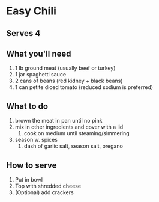 # Easy Chili

## Serves 4

## What you'll need

1. 1 lb ground meat (usually beef or turkey)
2. 1 jar spaghetti sauce
3. 2 cans of beans (red kidney + black beans)
4. 1 can petite diced tomato (reduced sodium is preferred)

## What to do
1. brown the meat in pan until no pink
2. mix in other ingredients and cover with a lid
   1. cook on medium until steaming/simmering
3. season w. spices
   1. dash of garlic salt, season salt, oregano

## How to serve
1. Put in bowl
2. Top with shredded cheese
3. (Optional) add crackers
